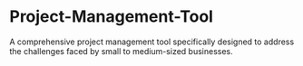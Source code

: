# Project-Management-Tool
A comprehensive project management tool specifically designed to address the challenges faced by small to medium-sized businesses.
